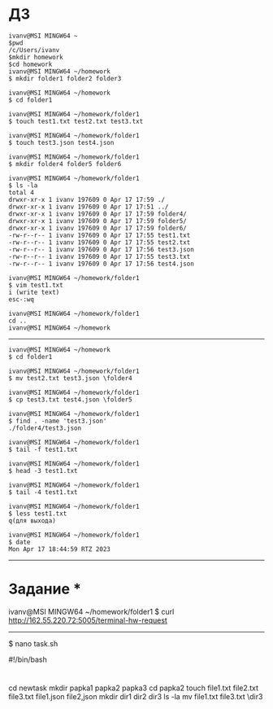 # ДЗ
```
ivanv@MSI MINGW64 ~
$pwd
/c/Users/ivanv
$mkdir homework
$cd homework
ivanv@MSI MINGW64 ~/homework
$ mkdir folder1 folder2 folder3

ivanv@MSI MINGW64 ~/homework
$ cd folder1

ivanv@MSI MINGW64 ~/homework/folder1
$ touch test1.txt test2.txt test3.txt

ivanv@MSI MINGW64 ~/homework/folder1
$ touch test3.json test4.json

ivanv@MSI MINGW64 ~/homework/folder1
$ mkdir folder4 folder5 folder6

ivanv@MSI MINGW64 ~/homework/folder1
$ ls -la
total 4
drwxr-xr-x 1 ivanv 197609 0 Apr 17 17:59 ./
drwxr-xr-x 1 ivanv 197609 0 Apr 17 17:51 ../
drwxr-xr-x 1 ivanv 197609 0 Apr 17 17:59 folder4/
drwxr-xr-x 1 ivanv 197609 0 Apr 17 17:59 folder5/
drwxr-xr-x 1 ivanv 197609 0 Apr 17 17:59 folder6/
-rw-r--r-- 1 ivanv 197609 0 Apr 17 17:55 test1.txt
-rw-r--r-- 1 ivanv 197609 0 Apr 17 17:55 test2.txt
-rw-r--r-- 1 ivanv 197609 0 Apr 17 17:56 test3.json
-rw-r--r-- 1 ivanv 197609 0 Apr 17 17:55 test3.txt
-rw-r--r-- 1 ivanv 197609 0 Apr 17 17:56 test4.json

ivanv@MSI MINGW64 ~/homework/folder1
$ vim test1.txt
i (write text)
esc-:wq

ivanv@MSI MINGW64 ~/homework/folder1
cd ..
ivanv@MSI MINGW64 ~/homework
```
_____

```
ivanv@MSI MINGW64 ~/homework
$ cd folder1

ivanv@MSI MINGW64 ~/homework/folder1
$ mv test2.txt test3.json \folder4

ivanv@MSI MINGW64 ~/homework/folder1
$ cp test3.txt test4.json \folder5

ivanv@MSI MINGW64 ~/homework/folder1
$ find . -name 'test3.json'
./folder4/test3.json

ivanv@MSI MINGW64 ~/homework/folder1
$ tail -f test1.txt

ivanv@MSI MINGW64 ~/homework/folder1
$ head -3 test1.txt

ivanv@MSI MINGW64 ~/homework/folder1
$ tail -4 test1.txt

ivanv@MSI MINGW64 ~/homework/folder1
$ less test1.txt
q(для выхода)

ivanv@MSI MINGW64 ~/homework/folder1
$ date
Mon Apr 17 18:44:59 RTZ 2023
```
___

# Задание *

ivanv@MSI MINGW64 ~/homework/folder1
$ curl http://162.55.220.72:5005/terminal-hw-request
___
$ nano task.sh

#!/bin/bash
#
cd newtask
mkdir papka1 papka2 papka3
cd papka2
touch file1.txt file2.txt file3.txt file1.json file2,json
mkdir dir1 dir2 dir3
ls -la
mv file1.txt file3.txt \dir3






